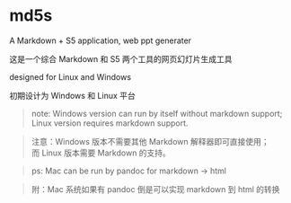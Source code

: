 md5s
====

A Markdown + S5 application, web ppt generater

这是一个综合 Markdown 和 S5 两个工具的网页幻灯片生成工具

designed for Linux and Windows

初期设计为 Windows 和 Linux 平台

> note: Windows version can run by itself without markdown support;  
Linux version requires markdown support.

> 注意：Windows 版本不需要其他 Markdown 解释器即可直接使用；  
而 Linux 版本需要 Markdown 的支持。

> ps: Mac can be run by pandoc for markdown -> html

> 附：Mac 系统如果有 pandoc 倒是可以实现 markdown 到 html 的转换

